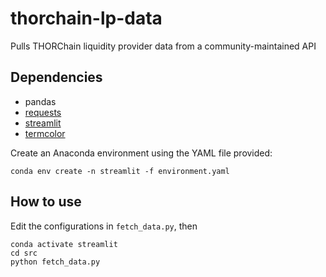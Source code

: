 # thorchain-lp-data

Pulls THORChain liquidity provider data from a community-maintained API

## Dependencies

* pandas
* [requests](https://requests.readthedocs.io/en/master/)
* [streamlit](https://www.streamlit.io/)
* [termcolor](https://pypi.org/project/termcolor/)

Create an Anaconda environment using the YAML file provided:

```
conda env create -n streamlit -f environment.yaml
```

## How to use

Edit the configurations in `fetch_data.py`, then

```
conda activate streamlit
cd src
python fetch_data.py
```

